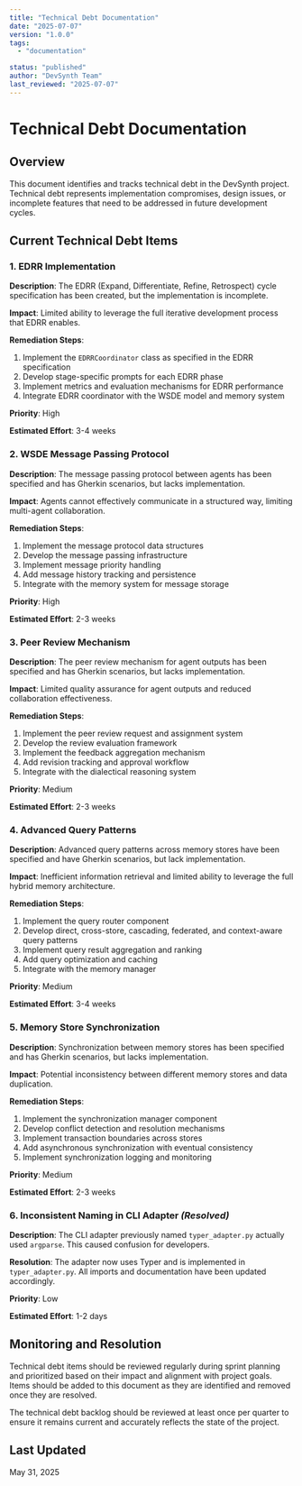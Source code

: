 ```yaml
---
title: "Technical Debt Documentation"
date: "2025-07-07"
version: "1.0.0"
tags:
  - "documentation"

status: "published"
author: "DevSynth Team"
last_reviewed: "2025-07-07"
---
```


# Technical Debt Documentation

## Overview

This document identifies and tracks technical debt in the DevSynth project. Technical debt represents implementation compromises, design issues, or incomplete features that need to be addressed in future development cycles.

## Current Technical Debt Items

### 1. EDRR Implementation

**Description**: The EDRR (Expand, Differentiate, Refine, Retrospect) cycle specification has been created, but the implementation is incomplete.

**Impact**: Limited ability to leverage the full iterative development process that EDRR enables.

**Remediation Steps**:

1. Implement the `EDRRCoordinator` class as specified in the EDRR specification
2. Develop stage-specific prompts for each EDRR phase
3. Implement metrics and evaluation mechanisms for EDRR performance
4. Integrate EDRR coordinator with the WSDE model and memory system


**Priority**: High

**Estimated Effort**: 3-4 weeks

### 2. WSDE Message Passing Protocol

**Description**: The message passing protocol between agents has been specified and has Gherkin scenarios, but lacks implementation.

**Impact**: Agents cannot effectively communicate in a structured way, limiting multi-agent collaboration.

**Remediation Steps**:

1. Implement the message protocol data structures
2. Develop the message passing infrastructure
3. Implement message priority handling
4. Add message history tracking and persistence
5. Integrate with the memory system for message storage


**Priority**: High

**Estimated Effort**: 2-3 weeks

### 3. Peer Review Mechanism

**Description**: The peer review mechanism for agent outputs has been specified and has Gherkin scenarios, but lacks implementation.

**Impact**: Limited quality assurance for agent outputs and reduced collaboration effectiveness.

**Remediation Steps**:

1. Implement the peer review request and assignment system
2. Develop the review evaluation framework
3. Implement the feedback aggregation mechanism
4. Add revision tracking and approval workflow
5. Integrate with the dialectical reasoning system


**Priority**: Medium

**Estimated Effort**: 2-3 weeks

### 4. Advanced Query Patterns

**Description**: Advanced query patterns across memory stores have been specified and have Gherkin scenarios, but lack implementation.

**Impact**: Inefficient information retrieval and limited ability to leverage the full hybrid memory architecture.

**Remediation Steps**:

1. Implement the query router component
2. Develop direct, cross-store, cascading, federated, and context-aware query patterns
3. Implement query result aggregation and ranking
4. Add query optimization and caching
5. Integrate with the memory manager


**Priority**: Medium

**Estimated Effort**: 3-4 weeks

### 5. Memory Store Synchronization

**Description**: Synchronization between memory stores has been specified and has Gherkin scenarios, but lacks implementation.

**Impact**: Potential inconsistency between different memory stores and data duplication.

**Remediation Steps**:

1. Implement the synchronization manager component
2. Develop conflict detection and resolution mechanisms
3. Implement transaction boundaries across stores
4. Add asynchronous synchronization with eventual consistency
5. Implement synchronization logging and monitoring


**Priority**: Medium

**Estimated Effort**: 2-3 weeks

### 6. Inconsistent Naming in CLI Adapter *(Resolved)*

**Description**: The CLI adapter previously named `typer_adapter.py` actually used `argparse`.
This caused confusion for developers.

**Resolution**: The adapter now uses Typer and is implemented in `typer_adapter.py`.
All imports and documentation have been updated accordingly.

**Priority**: Low

**Estimated Effort**: 1-2 days

## Monitoring and Resolution

Technical debt items should be reviewed regularly during sprint planning and prioritized based on their impact and alignment with project goals. Items should be added to this document as they are identified and removed once they are resolved.

The technical debt backlog should be reviewed at least once per quarter to ensure it remains current and accurately reflects the state of the project.

## Last Updated

May 31, 2025